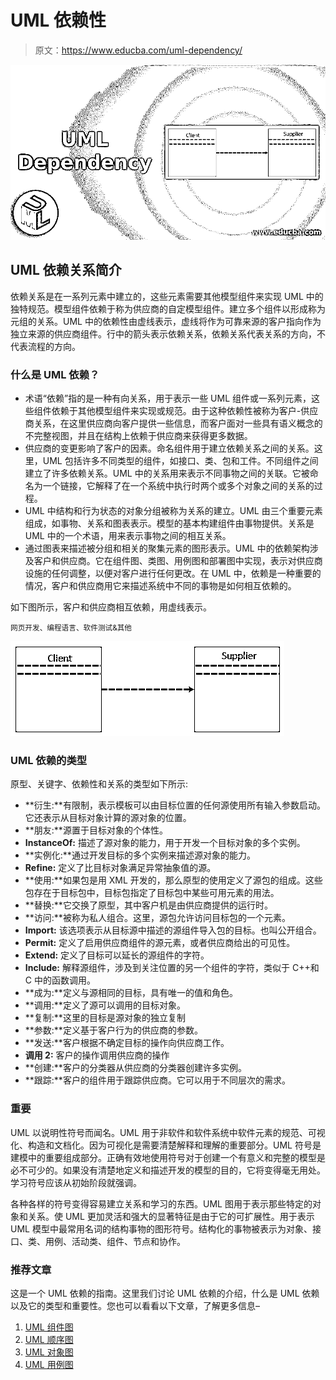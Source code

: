 # UML 依赖性

> 原文：<https://www.educba.com/uml-dependency/>

![UML Dependency](img/c2c7443ee7e11071b02afffac95fd885.png)



## UML 依赖关系简介

依赖关系是在一系列元素中建立的，这些元素需要其他模型组件来实现 UML 中的独特规范。模型组件依赖于称为供应商的自定模型组件。建立多个组件以形成称为元组的关系。UML 中的依赖性由虚线表示，虚线将作为可靠来源的客户指向作为独立来源的供应商组件。行中的箭头表示依赖关系，依赖关系代表关系的方向，不代表流程的方向。

### 什么是 UML 依赖？

*   术语“依赖”指的是一种有向关系，用于表示一些 UML 组件或一系列元素，这些组件依赖于其他模型组件来实现或规范。由于这种依赖性被称为客户-供应商关系，在这里供应商向客户提供一些信息，而客户面对一些具有语义概念的不完整视图，并且在结构上依赖于供应商来获得更多数据。
*   供应商的变更影响了客户的因素。命名组件用于建立依赖关系之间的关系。这里，UML 包括许多不同类型的组件，如接口、类、包和工件。不同组件之间建立了许多依赖关系。UML 中的关系用来表示不同事物之间的关联。它被命名为一个链接，它解释了在一个系统中执行时两个或多个对象之间的关系的过程。
*   UML 中结构和行为状态的对象分组被称为关系的建立。UML 由三个重要元素组成，如事物、关系和图表表示。模型的基本构建组件由事物提供。关系是 UML 中的一个术语，用来表示事物之间的相互关系。
*   通过图表来描述被分组和相关的聚集元素的图形表示。UML 中的依赖架构涉及客户和供应商。它在组件图、类图、用例图和部署图中实现，表示对供应商设施的任何调整，以便对客户进行任何更改。在 UML 中，依赖是一种重要的情况，客户和供应商用它来描述系统中不同的事物是如何相互依赖的。

如下图所示，客户和供应商相互依赖，用虚线表示。

<small>网页开发、编程语言、软件测试&其他</small>

![What is UML Dependency](img/2e85d82359fb106a4b4de6a594c75b6a.png)



### UML 依赖的类型

原型、关键字、依赖性和关系的类型如下所示:

*   **衍生:**有限制，表示模板可以由目标位置的任何源使用所有输入参数启动。它还表示从目标对象计算的源对象的位置。
*   **朋友:**源置于目标对象的个体性。
*   **InstanceOf:** 描述了源对象的能力，用于开发一个目标对象的多个实例。
*   **实例化:**通过开发目标的多个实例来描述源对象的能力。
*   **Refine:** 定义了比目标对象满足异常抽象值的源。
*   **使用:**如果包是用 XML 开发的，那么原型的使用定义了源包的组成。这些包存在于目标包中，目标包指定了目标包中某些可用元素的用法。
*   **替换:**它交换了原型，其中客户机是由供应商提供的运行时。
*   **访问:**被称为私人组合。这里，源包允许访问目标包的一个元素。
*   **Import:** 该选项表示从目标源中描述的源组件导入包的目标。也叫公开组合。
*   **Permit:** 定义了启用供应商组件的源元素，或者供应商给出的可见性。
*   **Extend:** 定义了目标可以延长的源组件的字符。
*   **Include:** 解释源组件，涉及到关注位置的另一个组件的字符，类似于 C++和 C 中的函数调用。
*   **成为:**定义与源相同的目标，具有唯一的值和角色。
*   **调用:**定义了源可以调用的目标对象。
*   **复制:**这里的目标是源对象的独立复制
*   **参数:**定义基于客户行为的供应商的参数。
*   **发送:**客户根据不确定目标的操作向供应商工作。
*   **调用 2:** 客户的操作调用供应商的操作
*   **创建:**客户的分类器从供应商的分类器创建许多实例。
*   **跟踪:**客户的组件用于跟踪供应商。它可以用于不同层次的需求。

### 重要

UML 以说明性符号而闻名。UML 用于非软件和软件系统中软件元素的规范、可视化、构造和文档化。因为可视化是需要清楚解释和理解的重要部分。UML 符号是建模中的重要组成部分。正确有效地使用符号对于创建一个有意义和完整的模型是必不可少的。如果没有清楚地定义和描述开发的模型的目的，它将变得毫无用处。学习符号应该从初始阶段就强调。

各种各样的符号变得容易建立关系和学习的东西。UML 图用于表示那些特定的对象和关系。使 UML 更加灵活和强大的显著特征是由于它的可扩展性。用于表示 UML 模型中最常用名词的结构事物的图形符号。结构化的事物被表示为对象、接口、类、用例、活动类、组件、节点和协作。

### 推荐文章

这是一个 UML 依赖的指南。这里我们讨论 UML 依赖的介绍，什么是 UML 依赖以及它的类型和重要性。您也可以看看以下文章，了解更多信息–

1.  [UML 组件图](https://www.educba.com/uml-component-diagram/)
2.  [UML 顺序图](https://www.educba.com/uml-sequence-diagram/)
3.  [UML 对象图](https://www.educba.com/uml-object-diagram/)
4.  [UML 用例图](https://www.educba.com/uml-use-case-diagram/)





